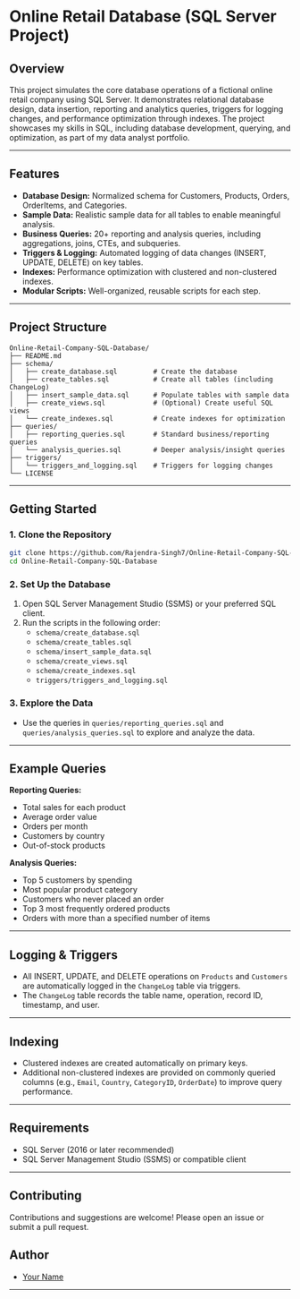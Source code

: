 # Online Retail Database (SQL Server Project)

## Overview

This project simulates the core database operations of a fictional online retail company using SQL Server. It demonstrates relational database design, data insertion, reporting and analytics queries, triggers for logging changes, and performance optimization through indexes. The project showcases my skills in SQL, including database development, querying, and optimization, as part of my data analyst portfolio.

---

## Features

- **Database Design:** Normalized schema for Customers, Products, Orders, OrderItems, and Categories.
- **Sample Data:** Realistic sample data for all tables to enable meaningful analysis.
- **Business Queries:** 20+ reporting and analysis queries, including aggregations, joins, CTEs, and subqueries.
- **Triggers & Logging:** Automated logging of data changes (INSERT, UPDATE, DELETE) on key tables.
- **Indexes:** Performance optimization with clustered and non-clustered indexes.
- **Modular Scripts:** Well-organized, reusable scripts for each step.

---

## Project Structure

```
Online-Retail-Company-SQL-Database/
├── README.md
├── schema/
│   ├── create_database.sql         # Create the database
│   ├── create_tables.sql           # Create all tables (including ChangeLog)
│   ├── insert_sample_data.sql      # Populate tables with sample data
│   ├── create_views.sql            # (Optional) Create useful SQL views
│   └── create_indexes.sql          # Create indexes for optimization
├── queries/
│   ├── reporting_queries.sql       # Standard business/reporting queries
│   └── analysis_queries.sql        # Deeper analysis/insight queries
├── triggers/
│   └── triggers_and_logging.sql    # Triggers for logging changes
└── LICENSE
```

---

## Getting Started

### 1. Clone the Repository

```bash
git clone https://github.com/Rajendra-Singh7/Online-Retail-Company-SQL-Database.git
cd Online-Retail-Company-SQL-Database
```

### 2. Set Up the Database

1. Open SQL Server Management Studio (SSMS) or your preferred SQL client.
2. Run the scripts in the following order:
   - `schema/create_database.sql`
   - `schema/create_tables.sql`
   - `schema/insert_sample_data.sql`
   - `schema/create_views.sql` 
   - `schema/create_indexes.sql`
   - `triggers/triggers_and_logging.sql`

### 3. Explore the Data

- Use the queries in `queries/reporting_queries.sql` and `queries/analysis_queries.sql` to explore and analyze the data.

---

## Example Queries

**Reporting Queries:**
- Total sales for each product
- Average order value
- Orders per month
- Customers by country
- Out-of-stock products

**Analysis Queries:**
- Top 5 customers by spending
- Most popular product category
- Customers who never placed an order
- Top 3 most frequently ordered products
- Orders with more than a specified number of items

---

## Logging & Triggers

- All INSERT, UPDATE, and DELETE operations on `Products` and `Customers` are automatically logged in the `ChangeLog` table via triggers.
- The `ChangeLog` table records the table name, operation, record ID, timestamp, and user.

---

## Indexing

- Clustered indexes are created automatically on primary keys.
- Additional non-clustered indexes are provided on commonly queried columns (e.g., `Email`, `Country`, `CategoryID`, `OrderDate`) to improve query performance.

---

## Requirements

- SQL Server (2016 or later recommended)
- SQL Server Management Studio (SSMS) or compatible client

---

## Contributing

Contributions and suggestions are welcome! Please open an issue or submit a pull request.


## Author

- [Your Name](https://github.com/Rajendra-Singh7)

---
